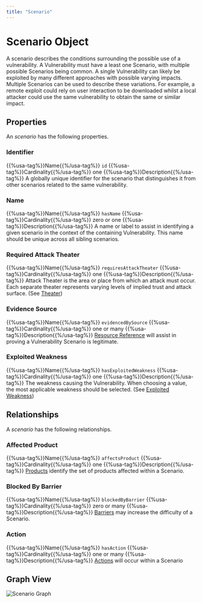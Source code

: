 ```yaml
---
title: "Scenario"
---
```


# Scenario Object

A scenario describes the conditions surrounding the possible use of a vulnerability. A Vulnerability must have a least one Scenario, with multiple possible Scenarios being common. A single Vulnerability can likely be exploited by many different approaches with possible varying impacts. Multiple Scenarios can be used to describe these variations. For example, a remote exploit could rely on user interaction to be downloaded whilst a local attacker could use the same vulnerability to obtain the same or similar impact.

## Properties

An *scenario* has the following properties.

### Identifier

{{%usa-tag%}}Name{{%/usa-tag%}} `id`
{{%usa-tag%}}Cardinality{{%/usa-tag%}} one
{{%usa-tag%}}Description{{%/usa-tag%}} A globally unique identifier for the scenario that distinguishes it from other scenarios related to the same vulnerability.

### Name

{{%usa-tag%}}Name{{%/usa-tag%}} `hasName`
{{%usa-tag%}}Cardinality{{%/usa-tag%}} zero or one
{{%usa-tag%}}Description{{%/usa-tag%}} A name or label to assist in identifying a given scenario in the context of the containing Vulnerability. This name should be unique across all sibling scenarios.

### Required Attack Theater

{{%usa-tag%}}Name{{%/usa-tag%}} `requiresAttackTheater`
{{%usa-tag%}}Cardinality{{%/usa-tag%}} one
{{%usa-tag%}}Description{{%/usa-tag%}} Attack Theater is the area or place from which an attack must occur. Each separate theater represents varying levels of implied trust and attack surface. (See [Theater](../../values/theater))

### Evidence Source

{{%usa-tag%}}Name{{%/usa-tag%}} `evidencedBySource`
{{%usa-tag%}}Cardinality{{%/usa-tag%}} one or many
{{%usa-tag%}}Description{{%/usa-tag%}} [Resource Reference](../../values/resource-reference) will assist in proving a Vulnerability Scenario is legitimate.

### Exploited Weakness

{{%usa-tag%}}Name{{%/usa-tag%}} `hasExploitedWeakness`
{{%usa-tag%}}Cardinality{{%/usa-tag%}} one
{{%usa-tag%}}Description{{%/usa-tag%}} The weakness causing the Vulnerability. When choosing a value, the most applicable weakness should be selected. (See [Exploited Weakness](../../values/exploited-weakness))

## Relationships


A *scenario* has the following relationships.

### Affected Product

{{%usa-tag%}}Name{{%/usa-tag%}} `affectsProduct`
{{%usa-tag%}}Cardinality{{%/usa-tag%}} one
{{%usa-tag%}}Description{{%/usa-tag%}} [Products](../product) identify the set of products affected within a Scenario.

### Blocked By Barrier

{{%usa-tag%}}Name{{%/usa-tag%}} `blockedByBarrier`
{{%usa-tag%}}Cardinality{{%/usa-tag%}} zero or many
{{%usa-tag%}}Description{{%/usa-tag%}} [Barriers](../barrier) may increase the difficulty of a Scenario.

### Action

{{%usa-tag%}}Name{{%/usa-tag%}} `hasAction`
{{%usa-tag%}}Cardinality{{%/usa-tag%}} one or many
{{%usa-tag%}}Description{{%/usa-tag%}} [Actions](../action) will occur within a Scenario

## Graph View

![Scenario Graph](/figures/graphsnippets/ScenarioSnippet.png "Scenario Graph")